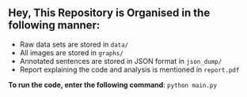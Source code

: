## Hey, This Repository is Organised in the following manner:

* Raw data sets are stored in ```data/```
* All images are stored in ```graphs/```
* Annotated sentences are stored in JSON format in ```json_dump/```
* Report explaining the code and analysis is mentioned in ```report.pdf```


**To run the code, enter the following command**: ```python main.py```


